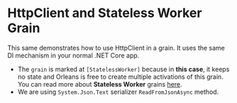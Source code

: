 # HttpClient and Stateless Worker Grain

This same demonstrates how to use HttpClient in a grain. It uses the same DI mechanism in your normal .NET Core app. 

- The `grain` is marked at `[StatelessWorker]` because in **this case**, it keeps no state and Orleans is free to create multiple activations of this grain. You can read more about **Stateless Worker** grains [here](https://learn.microsoft.com/en-us/dotnet/orleans/grains/stateless-worker-grains).
- We are using `System.Json.Text` serializer  `ReadFromJsonAsync` method.